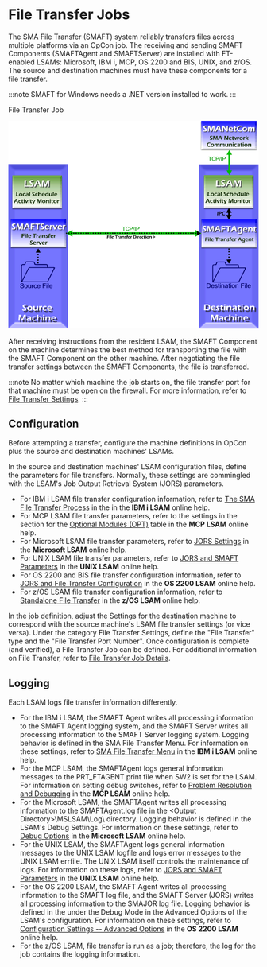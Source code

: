 # File Transfer Jobs

The SMA File Transfer (SMAFT) system reliably transfers files across multiple platforms via an OpCon job. The receiving and sending SMAFT Components (SMAFTAgent and SMAFTServer) are installed with FT-enabled LSAMs: Microsoft, IBM i, MCP, OS 2200 and BIS, UNIX, and z/OS. The source and destination machines
must have these components for a file transfer.

:::note
SMAFT for Windows needs a .NET version installed to work.
:::

File Transfer Job

![File Transfer Job](../Resources/Images/Concepts/smaft.png "File Transfer Job")

After receiving instructions from the resident LSAM, the SMAFT Component on the machine determines the best method for transporting the file with the SMAFT Component on the other machine. After negotiating the file transfer settings between the SMAFT Components, the file is transferred.

:::note
No matter which machine the job starts on, the file transfer port for that machine must be open on the firewall. For more information, refer to [File Transfer Settings](../objects/machines.md#file).
:::

## Configuration

Before attempting a transfer, configure the machine definitions in OpCon plus the source and destination machines' LSAMs.

In the source and destination machines' LSAM configuration files, define the parameters for file transfers. Normally, these settings are commingled with the LSAM's Job Output Retrieval System (JORS) parameters.

- For IBM i LSAM file transfer configuration information, refer to [The SMA File Transfer Process](https://help.smatechnologies.com/opcon/agents/ibmi/latest/Files/Agents/IBM-i/SMA-File-Transfer.md#The) in the in the **IBM i LSAM** online help.
- For MCP LSAM file transfer parameters, refer to the settings in the section for the [Optional Modules (OPT)](https://help.smatechnologies.com/opcon/agents/mcp/latest/Files/Agents/MCP/Optional-Modules-(OPT).md#MCP_LSAM_Configuration_Settings:_Optional_Modules:_File_Transfer) table in the **MCP LSAM** online help.
- For Microsoft LSAM file transfer parameters, refer to [JORS Settings](https://help.smatechnologies.com/opcon/agents/windows/latest/Files/Agents/Microsoft/JORS-Settings.md) in the **Microsoft LSAM** online help.
- For UNIX LSAM file transfer parameters, refer to [JORS and SMAFT Parameters](https://help.smatechnologies.com/opcon/agents/unix/latest/Files/Agents/UNIX/JORS-and-SMAFT-Parameters.md) in the **UNIX LSAM** online help.
- For OS 2200 and BIS file transfer configuration information, refer to [JORS and File Transfer     Configuration](https://help.smatechnologies.com/opcon/agents/os2200/latest/Files/Agents/OS-2200/Configuration.md#JORS_and_File_Transfer_Configuration) in the **OS 2200 LSAM** online help.
- For z/OS LSAM file transfer configuration information, refer to [Standalone File     Transfer](https://help.smatechnologies.com/opcon/agents/zos/latest/Files/Agents/zOS/Standalone-File-Transfer.md) in the **z/OS LSAM** online help.

In the job definition, adjust the Settings for the destination machine to correspond with the source machine's LSAM file transfer settings (or vice versa). Under the category File Transfer Settings, define the "File Transfer" type and the "File Transfer Port Number". Once configuration is complete (and verified), a File Transfer Job can be defined. For additional information on File Transfer, refer to [File Transfer Job Details](../job-types/file-transfer.md).

## Logging

Each LSAM logs file transfer information differently.

- For the IBM i LSAM, the SMAFT Agent writes all processing information to the SMAFT Agent logging system, and the SMAFT Server writes all processing information to the SMAFT Server logging system. Logging behavior is defined in the SMA File Transfer Menu. For information on these settings, refer to [SMA File Transfer Menu](https://help.smatechnologies.com/opcon/agents/ibmi/latest/Files/Agents/IBM-i/SMA-File-Transfer.md#SMA6) in the **IBM i LSAM** online help.
- For the MCP LSAM, the SMAFTAgent logs general information messages to the PRT_FTAGENT print file when SW2 is set for the LSAM. For information on setting debug switches, refer to [Problem Resolution and Debugging](https://help.smatechnologies.com/opcon/agents/mcp/latest/Files/Agents/MCP/Problem-Resolution-and-Debugging.md) in the **MCP LSAM** online help.
- For the Microsoft LSAM, the SMAFTAgent writes all processing information to the SMAFTAgent.log file in the <Output Directory\>\\MSLSAM\\Log\\ directory. Logging behavior is defined in the LSAM's Debug Settings. For information on these settings, refer to [Debug Options](https://help.smatechnologies.com/opcon/agents/windows/latest/Files/Agents/Microsoft/Debug-Options.md) in the **Microsoft LSAM** online help.
- For the UNIX LSAM, the SMAFTAgent logs general information messages to the UNIX LSAM logfile and logs error messages to the UNIX LSAM errfile. The UNIX LSAM itself controls the maintenance of logs. For information on these logs, refer to [JORS and SMAFT Parameters](https://help.smatechnologies.com/opcon/agents/unix/latest/Files/Agents/UNIX/JORS-and-SMAFT-Parameters.md) in the **UNIX LSAM** online help.
- For the OS 2200 LSAM, the SMAFT Agent writes all processing information to the SMAFT log file, and the SMAFT Server (JORS) writes all processing information to the SMAJOR log file. Logging behavior is defined in the under the Debug Mode in the Advanced Options of the LSAM's configuration. For information on these settings, refer to [Configuration Settings -- Advanced Options](https://help.smatechnologies.com/opcon/agents/os2200/latest/Files/Agents/OS-2200/Configuration.md#Advanced_Options) in the **OS 2200 LSAM** online help.
- For the z/OS LSAM, file transfer is run as a job; therefore, the log for the job contains the logging information.
